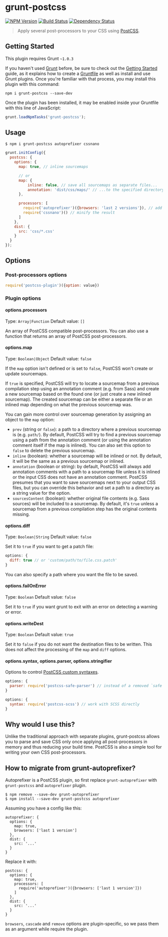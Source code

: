 # grunt-postcss
[![NPM Version](https://img.shields.io/npm/v/@lodder/grunt-postcss.svg?style=flat)](https://npmjs.org/package/@lodder/grunt-postcss)
[![Build Status](https://travis-ci.com/C-Lodder/grunt-postcss.svg?branch=master)](https://travis-ci.org/C-Lodder/grunt-postcss)
[![Dependency Status](https://david-dm.org/C-Lodder/grunt-postcss.png)](https://david-dm.org/C-Lodder/grunt-postcss)

> Apply several post-processors to your CSS using [PostCSS](https://github.com/postcss/postcss).

## Getting Started
This plugin requires Grunt `~1.0.3`

If you haven't used [Grunt](http://gruntjs.com/) before, be sure to check out the [Getting Started](http://gruntjs.com/getting-started) guide, as it explains how to create a [Gruntfile](http://gruntjs.com/sample-gruntfile) as well as install and use Grunt plugins. Once you're familiar with that process, you may install this plugin with this command:

```shell
npm i grunt-postcss --save-dev
```

Once the plugin has been installed, it may be enabled inside your Gruntfile with this line of JavaScript:

```js
grunt.loadNpmTasks('grunt-postcss');
```

## Usage

```
$ npm i grunt-postcss autoprefixer cssnano
```

```js
grunt.initConfig({
  postcss: {
    options: {
      map: true, // inline sourcemaps

      // or
      map: {
          inline: false, // save all sourcemaps as separate files...
          annotation: 'dist/css/maps/' // ...to the specified directory
      },

      processors: [
        require('autoprefixer')({browsers: 'last 2 versions'}), // add vendor prefixes
        require('cssnano')() // minify the result
      ]
    },
    dist: {
      src: 'css/*.css'
    }
  }
});
```

## Options

### Post-processors options

```js
require('postcss-plugin')({option: value})
```

### Plugin options

#### options.processors
Type: `Array|Function`
Default value: `[]`

An array of PostCSS compatible post-processors. You can also use a function that returns an array of PostCSS post-processors.

#### options.map
Type: `Boolean|Object`
Default value: `false`

If the `map` option isn't defined or is set to `false`, PostCSS won't create or update sourcemaps.

If `true` is specified, PostCSS will try to locate a sourcemap from a previous compilation step using an annotation comment (e.g. from Sass) and create a new sourcemap based on the found one (or just create a new inlined sourcemap). The created sourcemap can be either a separate file or an inlined map depending on what the previous sourcemap was.

You can gain more control over sourcemap generation by assigning an object to the `map` option:

* `prev` (string or `false`): a path to a directory where a previous sourcemap is (e.g. `path/`). By default, PostCSS will try to find a previous sourcemap using a path from the annotation comment (or using the annotation comment itself if the map is inlined). You can also set this option to `false` to delete the previous sourcemap.
* `inline` (boolean): whether a sourcemap will be inlined or not. By default, it will be the same as a previous sourcemap or inlined.
* `annotation` (boolean or string): by default, PostCSS will always add annotation comments with a path to a sourcemap file unless it is inlined or the input CSS does not have an annotation comment. PostCSS presumes that you want to save sourcemaps next to your output CSS files, but you can override this behavior and set a path to a directory as a string value for the option.
* `sourcesContent` (boolean): whether original file contents (e.g. Sass sources) will be included to a sourcemap. By default, it's `true` unless a sourcemap from a previous compilation step has the original contents missing.

#### options.diff
Type: `Boolean|String`
Default value: `false`

Set it to `true` if you want to get a patch file:

```js
options: {
  diff: true // or 'custom/path/to/file.css.patch'
}
```
You can also specify a path where you want the file to be saved.

#### options.failOnError
Type: `Boolean`
Default value: `false`

Set it to `true` if you want grunt to exit with an error on detecting a warning or error.

#### options.writeDest
Type: `Boolean`
Default value: `true`

Set it to `false` if you do not want the destination files to be written. This does not affect the processing of the `map` and `diff` options.

#### options.syntax, options.parser, options.stringifier

Options to control [PostCSS custom syntaxes](https://github.com/postcss/postcss#custom-syntaxes).

```js
options: {
  parser: require('postcss-safe-parser') // instead of a removed `safe` option
}
```

```js
options: {
  syntax: require('postcss-scss') // work with SCSS directly
}
```

## Why would I use this?

Unlike the traditional approach with separate plugins, grunt-postcss allows you to parse and save CSS only once applying all post-processors in memory and thus reducing your build time. PostCSS is also a simple tool for writing your own CSS post-processors.

## How to migrate from grunt-autoprefixer?

Autoprefixer is a PostCSS plugin, so first replace `grunt-autoprefixer` with `grunt-postcss` and `autoprefixer` plugin.

```
$ npm remove --save-dev grunt-autoprefixer
$ npm install --save-dev grunt-postcss autoprefixer
```

Assuming you have a config like this:

```
autoprefixer: {
  options: {
    map: true,
    browsers: ['last 1 version']
  },
  dist: {
    src: '...'
  }
}
```

Replace it with:

```
postcss: {
  options: {
    map: true,
    processors: [
      require('autoprefixer')({browsers: ['last 1 version']})
    ]
  },
  dist: {
    src: '...'
  }
}
```

`browsers`, `cascade` and `remove` options are plugin-specific, so we pass them as an argument while require the plugin.
